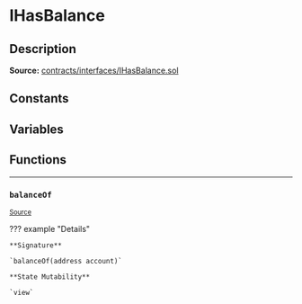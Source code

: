 # IHasBalance

## Description

**Source:** [contracts/interfaces/IHasBalance.sol](https://github.com/Synthetixio/synthetix/tree/v2.21.15/contracts/interfaces/IHasBalance.sol)

## Constants

## Variables

## Functions

---

### `balanceOf`

<sub>[Source](https://github.com/Synthetixio/synthetix/tree/v2.21.15/contracts/interfaces/IHasBalance.sol#L6)</sub>

??? example "Details"

    **Signature**

    `balanceOf(address account)`

    **State Mutability**

    `view`
